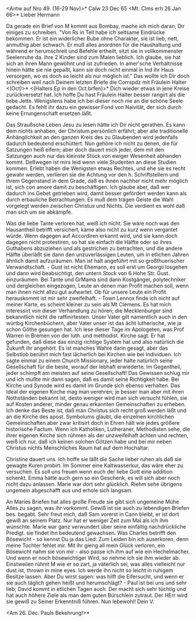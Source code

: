 <Antw auf Nro 49. (16-29 Nov)>* Calw 23 Dec 65
 <Mt. Clms erh 26 Jan 66>*
Lieber Hermann

Da gerade ein Brief von M kommt aus Bombay, mache ich mich daran, Dir einiges zu schreiben. "Von Rs in Tell habe ich seltsame Eindrücke bekommen. Er ist ein widerlicher Bube ohne Charakter, sie ist lieb, nett, anmuthig aber schwach. Er muß alles anordnen für die Haushaltung und während er herumschreit und Befehle ertheilt, sitzt sie in vollkommenster Seelenruhe da. Ihre 2 Kinder sind zum Malen lieblich. Ich glaube, sie hat sich an ihren Mann gewöhnt und ist zufrieden. In amer'sche Verhältnisse hinein hätte sie nie gepaßt, kann sie doch nicht einmal in Ind ihr Haus versorgen, wo es doch so leicht als nur möglich ist." Das wollte ich Dir doch schreiben weil nach Deinem letzten Briefe die Corrspdz mit Fräulein Halter <(Oct)>* <(Halters Ep in den Oct.brfen)>* Dich wieder etwas in jene Kreise zurückversetzt hat. Ich hoffe Du hast Fräulein Halter besser rangirt als die liebe Jette. Wenigstens habe ich bei dieser noch nie an die schöne Seele gedacht. Es fehlt ihr dazu ein gewisser Fond von Naivität, der sich durch keine Errungenschaft ersetzen läßt.

Das Straußsche Leben Jesu zu lesen hätte ich Dir nicht gerathen. Es kann dem nichts anhaben, der Christum persönlich erfährt; aber alle traditionelle Anhänglichkeit an den ganzen Kreis des zu Glaubenden wird jedenfalls dadurch bedeutend erschüttert. Nun gehöre ich nicht zu denen, die für Satzungen heiß eifern; aber doch dauert mich jeder, dem mit den Satzungen auch nur das kleinste Stück von ewiger Wesenheit abhanden kommt. Deßwegen ist mirs leid wenn viele Studenten an diese Studien kommen. Erlebt haben die Wenigsten etwas Rechtes, und ehe sie es recht gewahr werden, verlieren sie die Achtung vor den h. Schriftstellern und ihrem Gegenstand in dem Grade, daß es ihnen nachher nicht mehr möglich ist, sich con amore damit zu beschäftigen. Ich glaube aber, daß wer dadurch ins Gebet getrieben wird, damit besser gefördert werden kann als durch erbauliche Betrachtungen. Es muß dem trägen Geiste die Wahl vorgelegt werden zwischen Christus und Nichts. Die verdient es wohl daß man sich um sie abkämpfe.

Was die liebe Tante verloren hat, weiß ich nicht. Sie wäre noch was den Hausantheil betrifft versichert, käme also nicht zu kurz wenn vergantet würde. Wenn dagegen auf Accordiren erkannt wird, und sie kann doch dagegen nicht protestiren, so hat sie einfach die Hälfte oder so ihres Guthabens abzuziehen und als gestrichen zu betrachten, und die andere Hälfte überläßt sie dann den unzuverlässigen Leuten, um in etlichen Jahren ähnlich damit aufzuräumen. Man ist halt angeführt mit so großthuerischer Verwandtschaft. - Gust ist nicht Ehemann, es soll erst um Georgii losgehen und dann wird beabsichtigt, den untern Stock von 6 Hohe Str. Gust. einzuräumen. Bei Tante und GrMama sind dann Kostgänger, polytechniker und dergleichen eingezogen, Leute an denen man Profit machen soll, wenn man ihnen nicht allzu gut aufwartet. Ob für unsere Leute ein Profit herauskommt ist mir sehr zweifelhaft. - Town Lennox finde ich nicht auf meiner Karte, es scheint kleiner zu sein als Mt Clemens. Es hat mich interessirt von dieser Verhandlung zu hören; die Mecklenburger sind bekanntlich nicht die raffinirtesten. Unser Vater gilt namentlich auch in den würtbg Kirchenbüchern, aber Vater unser ist das ächt lutherische, wie ja schon Göthe gesungen hat. Ich lese dieser Tage im Apologeten, was Prof Warren in Bremen von der luth. und methodist. Kirche sagt. Er hat gefunden, daß diese das einzig richtige System hat und also natürlich die Zukunft ihr angehört. Es ist manches Wahre darin gesagt, aber das Selbstlob berührt mich fast lächerlich bei Kirchen wie bei Individuen. Ich sagte einmal zu einem Church Missionary, jeder halte natürlich seine Gesellschaft für die beste, worauf der lebhaft erwiederte: Im Gegentheil, jeder schimpft am meisten auf seine Gesellschaft! Das Gewissen schlug mir und ich mußte mir dann sagen, daß es damit seine Richtigkeit habe. Bei Kirche und Synode wird es damit im Grunde sich ebenso verhalten. Das Ideal der eigenen Kirche mag man verehren; je besser man aber mit ihren Nothständen bekannt ist, desto weniger wird man sich versucht fühlen, sie auf Kosten anderer, minder genau erkannten Gemeinschaften zu erheben. Ich denke das Beste ist, daß man Christus sich recht groß werden läßt und an die Kirche des apost. Symbolums glaubt, die einzelnen kirchlichen Gemeinschaften aber zwar kritisirt doch in Ehren hält wie jedes größere historische Factum. Wenn ich Katholiken, Lutheraner, Methodisten sehe, die ihrer eigenen Kirche sich rühmen als der unzweifelhaft ächten und rechten, weiß ich nur, daß ich keinen solchen Götzen habe und bei mir neben Christus nichts Menschliches Raum hat auf dem Hochaltar.

Christine dauert uns. Ich hoffe sie läßt die Sache lieber ruhen als daß sie gewagte Kuren probirt. Im Sommer eine Kaltwasserkur, das wäre eher zu versuchen. Es soll uns freuen wenn euch der liebe Gott eine addition schenkt. Emma hätte auch gern so ein Geschenk, es will sich aber noch nicht dazu anlassen. Marie war dort sehr glücklich. Riehm sehe übrigens ungemein abgeschafft aus und erhole sich langsam.

An Maries Briefen hat alles große Freude sie gibt sich ungemeine Mühe Alles zu sagen, was ihr vorkommt. Gewiß ist sie auch zu lebendigen Briefen bes. begabt. Sehr freut mich, daß Sam vorerst in Cann bleibt, er ist dort gewiß an seinem Platz. Nur hat er weniger Zeit zum Mal als ich ihm wünschte. Marie war ganz verwundert über seine einfältig nachdrückliche Predigt. sie findet ihn bedeutend gewachsen. Was Charles betrifft den Bösewicht - so kennst Du ja das Lied: Zum Leiden bin ich auserkoren, denn meine Tochter fehlet mir. Mit ihr gieng all mein Glück verloren, ein Bösewicht nahm sie von mir - also passe ich ihm auf wie ein Hechelmacher. Und wenn er noch bösewichtiger Wird, so nehme ich sie ihm wieder ab. Einstweilen rühmt M wie er so zart, ja väterlich sei, was alles vielleicht nur dust ist, thrown in mine eyes. Ich werde ihn nicht so leicht in ruhigem Besitze lassen. Aber Du wirst sagen: was hilft die Eifersucht, und wenn er sie auch täglich gehen heißt und herumschlägt? - Paul ist bei uns und sehr lieb; David kommt in etlichen Tagen auch. Der macht sich sehr tüchtig und hat auch höhere Ziele als man dem guten Bürschlein zutraut. Der HErr wird sie gewiß zu Seiner Erkenntniß führen. Nun lebewohl!
 Dein V.

<Am 26. Dec. Pauls Bekehrung!>*
